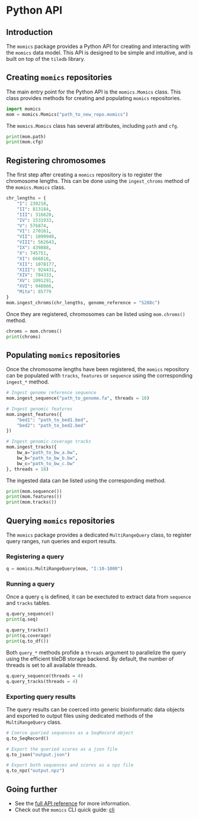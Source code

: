 # Python API

## Introduction

The `momics` package provides a Python API for creating and interacting with the `momics` data
model. This API is designed to be simple and intuitive, and is built on top of
the `tiledb` library.

## Creating `momics` repositories

The main entry point for the Python API is the `momics.Momics` class. This
class provides methods for creating and populating `momics` repositories.

```python
import momics
mom = momics.Momics("path_to_new_repo.momics")
```

The `momics.Momics` class has several attributes, including `path` and `cfg`.

```python
print(mom.path)
print(mom.cfg)
```

## Registering chromosomes

The first step after creating a `momics` repository is to register the chromosome
lengths. This can be done using the `ingest_chroms` method of the `momics.Momics` class.

```python
chr_lengths = {
    "I": 230218,
    "II": 813184,
    "III": 316620,
    "IV": 1531933,
    "V": 576874,
    "VI": 270161,
    "VII": 1090940,
    "VIII": 562643,
    "IX": 439888,
    "X": 745751,
    "XI": 666816,
    "XII": 1078177,
    "XIII": 924431,
    "XIV": 784333,
    "XV": 1091291,
    "XVI": 948066,
    "Mito": 85779
}
mom.ingest_chroms(chr_lengths, genome_reference = "S288c")
```

Once they are registered, chromosomes can be listed using `mom.chroms()` method.

```python
chroms = mom.chroms()
print(chroms)
```

## Populating `momics` repositories

Once the chromosome lengths have been registered, the `momics` repository can be
populated with `tracks`, `features` or `sequence` using the corresponding `ingest_*` method.

```python
# Ingest genome reference sequence
mom.ingest_sequence("path_to_genome.fa", threads = 18)

# Ingest genomic features
mom.ingest_features({
    "bed1": "path_to_bed1.bed",
    "bed2": "path_to_bed2.bed"
})

# Ingest genomic coverage tracks
mom.ingest_tracks({
    bw_a="path_to_bw_a.bw",
    bw_b="path_to_bw_b.bw",
    bw_c="path_to_bw_c.bw"
}, threads = 18)
```

The ingested data can be listed using the corresponding method.

```python
print(mom.sequence())
print(mom.features())
print(mom.tracks())
```

## Querying `momics` repositories

The `momics` package provides a dedicated `MultiRangeQuery` class,
to register query ranges, run queries and export results.

### Registering a query

```python
q = momics.MultiRangeQuery(mom, "I:10-1000")
```

### Running a query

Once a query `q` is defined, it can be exectuted to extract data from
`sequence` and `tracks` tables.

```python
q.query_sequence()
print(q.seq)

q.query_tracks()
print(q.coverage)
print(q.to_df())
```

Both `query_*` methods profide a `threads` argument to parallelize the query
using the efficient tileDB storage backend. By default, the number of threads
is set to all available threads.

```python
q.query_sequence(threads = 4)
q.query_tracks(threads = 4)
```

### Exporting query results

The query results can be coerced into generic bioinformatic data objects and
exported to output files using dedicated methods of the `MultiRangeQuery` class.

```python
# Coerce queried sequences as a SeqRecord object
q.to_SeqRecord()

# Export the queried scores as a json file
q.to_json("output.json")

# Export both sequences and scores as a npz file
q.to_npz("output.npz")
```

## Going further

- See the [full API reference](../api/index) for more information.
- Check out the `momics` CLI quick guide: [cli](cli)
